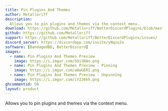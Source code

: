 ```yaml
---
title: Pin Plugins And Themes
author: Metalloriff
description:
  Allows you to pin plugins and themes via the context menu.
download: https://github.com/Metalloriff/BetterDiscordPlugins/blob/master/PinPluginsAndThemes.plugin.js
github: https://github.com/Metalloriff
support: https://github.com/Metalloriff/BetterDiscordPlugins/issues/
discord_server: https://discordapp.com/invite/yNqzuJa
software: [BandagedBD, BetterDiscord]
images:
  - name: Pin Plugins And Themes Preview
    image: https://i.imgur.com/5OiSRAn.png
  - name: Pin Plugins And Themes Preview - Pinning
    image: https://i.imgur.com/a8wGERI.png
  - name: Pin Plugins And Themes Preview - Unpinning
    image: https://i.imgur.com/iYZJ6kh.png
ghcommentid: 50
layout: product
---
```

Allows you to pin plugins and themes via the context menu.
